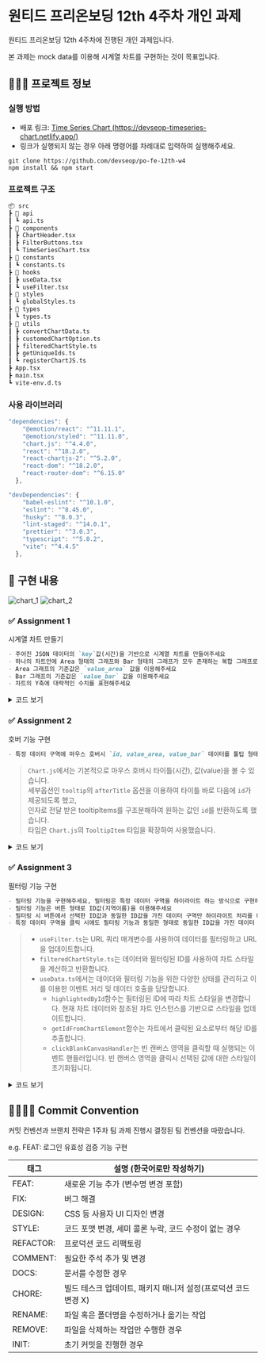 # 원티드 프리온보딩 12th 4주차 개인 과제

원티드 프리온보딩 12th 4주차에 진행된 개인 과제입니다.

본 과제는 mock data를 이용해 시계열 차트를 구현하는 것이 목표입니다.

## 🧑🏻‍💻 프로젝트 정보

### 실행 방법

- 배포 링크: [Time Series Chart (https://devseop-timeseries-chart.netlify.app/)](https://devseop-timeseries-chart.netlify.app/)
- 링크가 실행되지 않는 경우 아래 명령어를 차례대로 입력하여 실행해주세요.

```
git clone https://github.com/devseop/po-fe-12th-w4
npm install && npm start
```

### 프로젝트 구조

```markdown
📦 src
┣ 📂 api
┃ ┗ api.ts
┣ 📂 components
┃ ┣ ChartHeader.tsx
┃ ┣ FilterButtons.tsx
┃ ┗ TimeSeriesChart.tsx
┣ 📂 constants
┃ ┗ constants.ts
┣ 📂 hooks
┃ ┣ useData.tsx
┃ ┗ useFilter.tsx
┣ 📂 styles
┃ ┗ globalStyles.ts
┣ 📂 types
┃ ┗ types.ts
┣ 📂 utils
┃ ┣ convertChartData.ts
┃ ┣ customedChartOption.ts
┃ ┣ filteredChartStyle.ts
┃ ┣ getUniqueIds.ts
┃ ┗ registerChartJS.ts
┣ App.tsx
┣ main.tsx
┗ vite-env.d.ts
```

### 사용 라이브러리

```javascript
"dependencies": {
    "@emotion/react": "^11.11.1",
    "@emotion/styled": "^11.11.0",
    "chart.js": "^4.4.0",
    "react": "^18.2.0",
    "react-chartjs-2": "^5.2.0",
    "react-dom": "^18.2.0",
    "react-router-dom": "^6.15.0"
  },

"devDependencies": {
    "babel-eslint": "^10.1.0",
    "eslint": "^8.45.0",
    "husky": "^8.0.3",
    "lint-staged": "^14.0.1",
    "prettier": "^3.0.3",
    "typescript": "^5.0.2",
    "vite": "^4.4.5"
  },

```

## 📝 구현 내용

![chart_1](https://github.com/devseop/po-fe-12th-w4/assets/102455161/89e0e4da-ea44-44d8-ac29-26f7873548a3)
![chart_2](https://github.com/devseop/po-fe-12th-w4/assets/102455161/f5c59927-5fc7-4f05-a493-65a69913f56b)

### ✅ Assignment 1

시계열 차트 만들기
```markdown
- 주어진 JSON 데이터의 `key`값(시간)을 기반으로 시계열 차트를 만들어주세요
- 하나의 차트안에 Area 형태의 그래프와 Bar 형태의 그래프가 모두 존재하는 복합 그래프로 만들어주세요
- Area 그래프의 기준값은 `value_area` 값을 이용해주세요
- Bar 그래프의 기준값은 `value_bar` 값을 이용해주세요
- 차트의 Y축에 대략적인 수치를 표현해주세요
```

<details>
  <summary>코드 보기</summary>
    - 데이터 호출
    https://github.com/devseop/po-fe-12th-w4/blob/165c9b04636e3d5f06786ffd90e40a355d1765e4/src/hooks/useData.tsx#L86-L101
    - 데이터를 {x(시간), y(값)}의 형태로 재분류
    https://github.com/devseop/po-fe-12th-w4/blob/165c9b04636e3d5f06786ffd90e40a355d1765e4/src/utils/convertChartData.ts#L51-L62
</details>

### ✅ Assignment 2

호버 기능 구현
```markdown
- 특정 데이터 구역에 마우스 호버시 `id, value_area, value_bar` 데이터를 툴팁 형태로 제공해주세요
```

> `Chart.js`에서는 기본적으로 마우스 호버시 타이틀(시간), 값(value)을 볼 수 있습니다.  <br /> 세부옵션인 `tooltip`의 `afterTitle` 옵션을 이용하여 타이틀 바로 다음에 `id`가 제공되도록 했고,  <br /> 인자로 전달 받은 tooltipItems를 구조분해하여 원하는 값인 `id`를 반환하도록 했습니다. <br /> 타입은 `Chart.js`의 `TooltipItem` 타입을 확장하여 사용했습니다.

<details>
  <summary>코드 보기</summary>
    - 타입 선언
    https://github.com/devseop/po-fe-12th-w4/blob/165c9b04636e3d5f06786ffd90e40a355d1765e4/src/utils/customedChartOption.ts#L5-L7
    - id 반환
    https://github.com/devseop/po-fe-12th-w4/blob/165c9b04636e3d5f06786ffd90e40a355d1765e4/src/utils/customedChartOption.ts#L36-L43
</details>

### ✅ Assignment 3

필터링 기능 구현
```markdown
- 필터링 기능을 구현해주세요, 필터링은 특정 데이터 구역을 하이라이트 하는 방식으로 구현해주세요
- 필터링 기능은 버튼 형태로 ID값(지역이름)을 이용해주세요
- 필터링 시 버튼에서 선택한 ID값과 동일한 ID값을 가진 데이터 구역만 하이라이트 처리를 해주세요
- 특정 데이터 구역을 클릭 시에도 필터링 기능과 동일한 형태로 동일한 ID값을 가진 데이터 구역을 하이라이트해주세요
```

> - `useFilter.ts`는 URL 쿼리 매개변수를 사용하여 데이터를 필터링하고 URL을 업데이트합니다.  
> - `filteredChartStyle.ts`는 데이터와 필터링된 ID를 사용하여 차트 스타일을 계산하고 반환합니다.
> - `useData.ts`에서는 데이더와 필터링 기능을 위한 다양한 상태를 관리하고 이를 이용한 이벤트 처리 및 데이터 호출을 담당합니다.
>     - `highlightedById`함수는 필터링된 ID에 따라 차트 스타일을 변경합니다. 현재 차트 데이터와 참조된 차트 인스턴스를 기반으로 스타일을 업데이트합니다.
>     - `getIdFromChartElement`함수는 차트에서 클릭된 요소로부터 해당 ID를 추출합니다.
>     - `clickBlankCanvasHandler`는 빈 캔버스 영역을 클릭할 때 실행되는 이벤트 핸들러입니다. 빈 캔버스 영역을 클릭시 선택된 값에 대한 스타일이 초기화됩니다.

<details>
  <summary>코드 보기</summary>
    - useFilter.ts
    https://github.com/devseop/po-fe-12th-w4/blob/165c9b04636e3d5f06786ffd90e40a355d1765e4/src/hooks/useFilter.tsx#L3-L19
    - filteredChartStyle.ts
    https://github.com/devseop/po-fe-12th-w4/blob/165c9b04636e3d5f06786ffd90e40a355d1765e4/src/utils/filteredChartStyle.ts#L4-L28
    - highlightedById
    https://github.com/devseop/po-fe-12th-w4/blob/165c9b04636e3d5f06786ffd90e40a355d1765e4/src/hooks/useData.tsx#L24-L52
    - getIdFromChartElement
    https://github.com/devseop/po-fe-12th-w4/blob/165c9b04636e3d5f06786ffd90e40a355d1765e4/src/hooks/useData.tsx#L55-L61
    - clickBlankCanvasHandler
    https://github.com/devseop/po-fe-12th-w4/blob/165c9b04636e3d5f06786ffd90e40a355d1765e4/src/hooks/useData.tsx#L63-L73
</details>

## 🫱🏻‍🫲🏿 Commit Convention

커밋 컨벤션과 브랜치 전략은 1주차 팀 과제 진행시 결정된 팀 컨벤션을 따랐습니다.

e.g. FEAT: 로그인 유효성 검증 기능 구현

| 태그      | 설명 (한국어로만 작성하기)                                     |
| --------- | -------------------------------------------------------------- |
| FEAT:     | 새로운 기능 추가 (변수명 변경 포함)                            |
| FIX:      | 버그 해결                                                      |
| DESIGN:   | CSS 등 사용자 UI 디자인 변경                                   |
| STYLE:    | 코드 포맷 변경, 세미 콜론 누락, 코드 수정이 없는 경우          |
| REFACTOR: | 프로덕션 코드 리팩토링                                         |
| COMMENT:  | 필요한 주석 추가 및 변경                                       |
| DOCS:     | 문서를 수정한 경우                                             |
| CHORE:    | 빌드 테스크 업데이트, 패키지 매니저 설정(프로덕션 코드 변경 X) |
| RENAME:   | 파일 혹은 폴더명을 수정하거나 옮기는 작업                      |
| REMOVE:   | 파일을 삭제하는 작업만 수행한 경우                             |
| INIT:     | 초기 커밋을 진행한 경우                                        |

